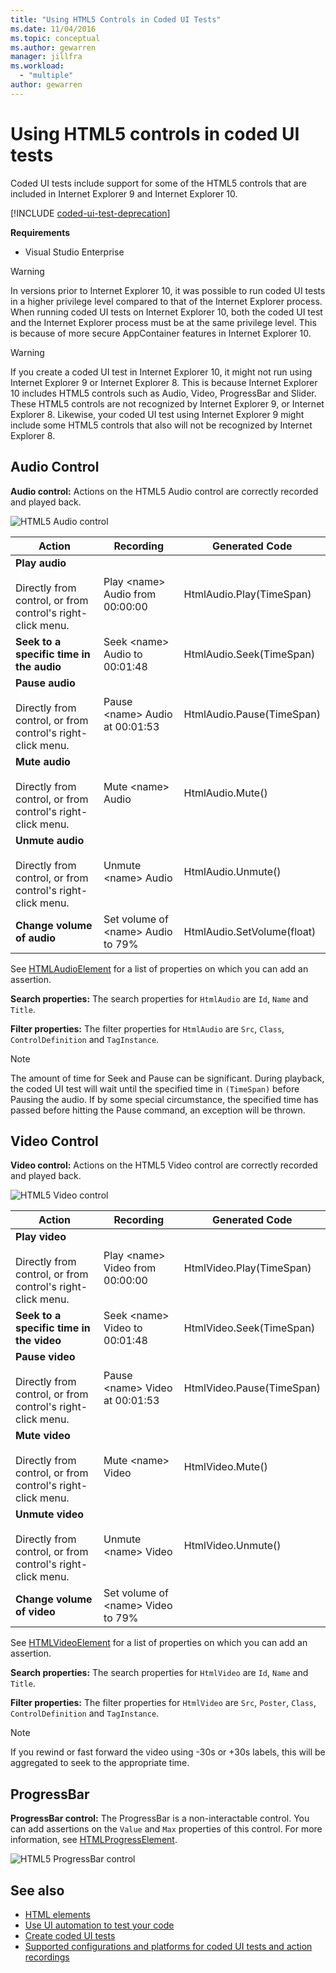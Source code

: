 ```yaml
---
title: "Using HTML5 Controls in Coded UI Tests"
ms.date: 11/04/2016
ms.topic: conceptual
ms.author: gewarren
manager: jillfra
ms.workload:
  - "multiple"
author: gewarren
---
```

# Using HTML5 controls in coded UI tests

Coded UI tests include support for some of the HTML5 controls that are included in Internet Explorer 9 and Internet Explorer 10.

[!INCLUDE [coded-ui-test-deprecation](includes/coded-ui-test-deprecation.md)]

**Requirements**

- Visual Studio Enterprise

> [!WARNING]
> In versions prior to Internet Explorer 10, it was possible to run coded UI tests in a higher privilege level compared to that of the Internet Explorer process. When running coded UI tests on Internet Explorer 10, both the coded UI test and the Internet Explorer process must be at the same privilege level. This is because of more secure AppContainer features in Internet Explorer 10.

> [!WARNING]
> If you create a coded UI test in Internet Explorer 10, it might not run using Internet Explorer 9 or Internet Explorer 8. This is because Internet Explorer 10 includes HTML5 controls such as Audio, Video, ProgressBar and Slider. These HTML5 controls are not recognized by Internet Explorer 9, or Internet Explorer 8. Likewise, your coded UI test using Internet Explorer 9 might include some HTML5 controls that also will not be recognized by Internet Explorer 8.

## Audio Control

**Audio control:** Actions on the HTML5 Audio control are correctly recorded and played back.

![HTML5 Audio control](../test/media/codedui_html5_audio.png)

|Action|Recording|Generated Code|
|-|---------------|-|
|**Play audio**<br /><br /> Directly from control, or from control's right-click menu.|Play \<name> Audio from 00:00:00|HtmlAudio.Play(TimeSpan)|
|**Seek to a specific time in the audio**|Seek \<name> Audio to 00:01:48|HtmlAudio.Seek(TimeSpan)|
|**Pause audio**<br /><br /> Directly from control, or from control's right-click menu.|Pause \<name> Audio at 00:01:53|HtmlAudio.Pause(TimeSpan)|
|**Mute audio**<br /><br /> Directly from control, or from control's right-click menu.|Mute \<name> Audio|HtmlAudio.Mute()|
|**Unmute audio**<br /><br /> Directly from control, or from control's right-click menu.|Unmute \<name> Audio|HtmlAudio.Unmute()|
|**Change volume of audio**|Set volume of \<name> Audio to 79%|HtmlAudio.SetVolume(float)|

See [HTMLAudioElement](https://developer.mozilla.org/docs/Web/API/HTMLAudioElement) for a list of properties on which you can add an assertion.

**Search properties:** The search properties for `HtmlAudio` are `Id`, `Name` and `Title`.

**Filter properties:** The filter properties for `HtmlAudio` are `Src`, `Class`, `ControlDefinition` and `TagInstance`.

> [!NOTE]
> The amount of time for Seek and Pause can be significant. During playback, the coded UI test will wait until the specified time in `(TimeSpan)` before Pausing the audio. If by some special circumstance, the specified time has passed before hitting the Pause command, an exception will be thrown.

## Video Control
**Video control:** Actions on the HTML5 Video control are correctly recorded and played back.

![HTML5 Video control](../test/media/codedui_html5_video.png)

|Action|Recording|Generated Code|
|-|---------------|-|
|**Play video**<br /><br /> Directly from control, or from control's right-click menu.|Play \<name> Video  from 00:00:00|HtmlVideo.Play(TimeSpan)|
|**Seek to a specific time in the video**|Seek \<name> Video to 00:01:48|HtmlVideo.Seek(TimeSpan)|
|**Pause video**<br /><br /> Directly from control, or from control's right-click menu.|Pause \<name> Video at 00:01:53|HtmlVideo.Pause(TimeSpan)|
|**Mute video**<br /><br /> Directly from control, or from control's right-click menu.|Mute \<name> Video|HtmlVideo.Mute()|
|**Unmute video**<br /><br /> Directly from control, or from control's right-click menu.|Unmute \<name> Video|HtmlVideo.Unmute()|
|**Change volume of video**|Set volume of \<name> Video to 79%||

See [HTMLVideoElement](https://developer.mozilla.org/docs/Web/HTML/Element/video) for a list of properties on which you can add an assertion.

**Search properties:** The search properties for `HtmlVideo` are `Id`, `Name` and `Title`.

**Filter properties:** The filter properties for `HtmlVideo` are `Src`, `Poster`, `Class`, `ControlDefinition` and `TagInstance`.

> [!NOTE]
> If you rewind or fast forward the video using -30s or +30s labels, this will be aggregated to seek to the appropriate time.

## ProgressBar
**ProgressBar control:** The ProgressBar is a non-interactable control. You can add assertions on the `Value` and `Max` properties of this control. For more information, see [HTMLProgressElement](https://developer.mozilla.org/en-US/docs/Web/HTML/Element/progress).

![HTML5 ProgressBar control](../test/media/codedui_html5_progressbar.png)

## See also

- [HTML elements](https://developer.mozilla.org/docs/Web/HTML/Element)
- [Use UI automation to test your code](../test/use-ui-automation-to-test-your-code.md)
- [Create coded UI tests](../test/use-ui-automation-to-test-your-code.md)
- [Supported configurations and platforms for coded UI tests and action recordings](../test/supported-configurations-and-platforms-for-coded-ui-tests-and-action-recordings.md)
